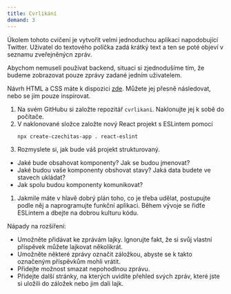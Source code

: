 ```yaml
---
title: Cvrlikání
demand: 3
---
```


Úkolem tohoto cvičení je vytvořit velmi jednoduchou aplikaci napodobující Twitter. Uživatel do textového políčka zadá krátký text a ten se poté objeví v seznamu zveřejněnýcn zpráv.

Abychom nemuseli používat backend, situaci si zjednodušíme tím, že budeme zobrazovat pouze zprávy zadané jedním uživatelem.

Návrh HTML a CSS máte k dispozici [zde](https://github.com/Czechitas-podklady-WEB/cvrlikani-zadani). Můžete jej přesně následovat, nebo se jím pouze inspirovat.

1. Na svém GitHubu si založte repozitář `cvrlikani`. Naklonujte jej k sobě do počítače.
1. V naklonované složce založte nový React projekt s ESLintem pomocí
   ```
   npx create-czechitas-app . react-eslint
   ```
1. Rozmyslete si, jak bude váš projekt strukturovaný.
  - Jaké bude obsahovat komponenty? Jak se budou jmenovat?
  - Jaké budou vaše komponenty obshovat stavy? Jaká data budete ve stavech ukládat?
  - Jak spolu budou komponenty komunikovat?
1. Jakmile máte v hlavě dobrý plán toho, co je třeba udělat, postupujte podle něj a naprogramujte funkční aplikaci. Během vývoje se řidťe ESLintem a dbejte na dobrou kulturu kódu.

Nápady na rozšíření:

- Umožněte přidávat ke zprávám lajky. Ignorujte fakt, že si svůj vlastní příspěvek můžete lajkovat několikrát.
- Umožněte některé zprávy označit záložkou, abyste se k takto označeným příspěvkům mohli vrátit.
- Přidejte možnost smazat nepohodlnou zprávu.
- Přidejte další stránky, na kterých uvidíte přehled svých zpráv, které jste si uložili do záložek nebo jim dali lajk.

